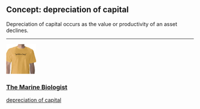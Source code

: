 ## Concept: depreciation of capital

Depreciation of capital occurs as the value or productivity of an asset declines.

<hr>
<div class="clip-listing">
<img src="media/icons/marine_biologist_clip1.jpg" alt="The Marine Biologist icon">

### [The Marine Biologist](../clip/48/)

[depreciation of capital](/concept/depreciation-of-capital/)
</div>

